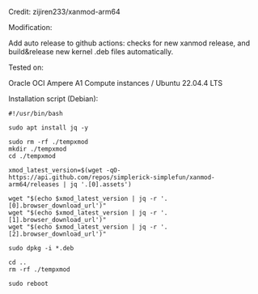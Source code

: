 Credit: zijiren233/xanmod-arm64

Modification:

Add auto release to github actions: checks for new xanmod release, and build&release new kernel .deb files automatically.

Tested on:

Oracle OCI Ampere A1 Compute instances / Ubuntu 22.04.4 LTS

Installation script (Debian):

```
#!/usr/bin/bash

sudo apt install jq -y

sudo rm -rf ./tempxmod
mkdir ./tempxmod
cd ./tempxmod

xmod_latest_version=$(wget -qO- https://api.github.com/repos/simplerick-simplefun/xanmod-arm64/releases | jq '.[0].assets')

wget "$(echo $xmod_latest_version | jq -r '.[0].browser_download_url')"
wget "$(echo $xmod_latest_version | jq -r '.[1].browser_download_url')"
wget "$(echo $xmod_latest_version | jq -r '.[2].browser_download_url')"

sudo dpkg -i *.deb

cd ..
rm -rf ./tempxmod

sudo reboot

```
